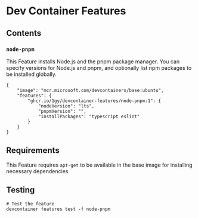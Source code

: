 # Dev Container Features

## Contents

### `node-pnpm`

This Feature installs Node.js and the pnpm package manager. You can specify versions for Node.js and pnpm, and optionally list npm packages to be installed globally.

```jsonc
{
    "image": "mcr.microsoft.com/devcontainers/base:ubuntu",
    "features": {
        "ghcr.io/1gy/devcontainer-features/node-pnpm:1": {
            "nodeVersion": "lts",
            "pnpmVersion": "",
            "installPackages": "typescript eslint"
        }
    }
}
```

## Requirements

This Feature requires `apt-get` to be available in the base image for installing necessary dependencies.

## Testing

```bashrc
# Test the feature
devcontainer features test -f node-pnpm
```
